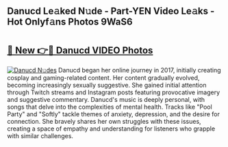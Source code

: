 ## Danucd Le𝚊ked N𝚞de - Part-YEN Video Le𝚊ks - Hot Onlyf𝚊ns Photos 9WaS6

# <h2><a href="http://ab55327.deff.icu/?id=Danucd">🔗 New 👉🔴 Danucd VIDEO Photos</a></h2>

[![Danucd N𝚞des](https://i.imgur.com/rIISA9y.gif)](http://ab55327.deff.icu/?id=Danucd)
Danucd began her online journey in 2017, initially creating cosplay and gaming-related content. Her content gradually evolved, becoming increasingly sexually suggestive. She gained initial attention through Twitch streams and Instagram posts featuring provocative imagery and suggestive commentary. Danucd's music is deeply personal, with songs that delve into the complexities of mental health. Tracks like "Pool Party" and "Softly" tackle themes of anxiety, depression, and the desire for connection. She bravely shares her own struggles with these issues, creating a space of empathy and understanding for listeners who grapple with similar challenges.
